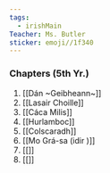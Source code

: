 ```yaml
---
tags:
  - irishMain
Teacher: Ms. Butler
sticker: emoji//1f340
---
```


### Chapters (5th Yr.)
1. [[Dán ~Geibheann~]]
2. [[Lasair Choille]]
3. [[Cáca Milis]]
5. [[Hurlamboc]] 
6. [[Colscaradh]]
7. [[Mo Grá-sa (idir )]]
8. [[]]
9. [[]]